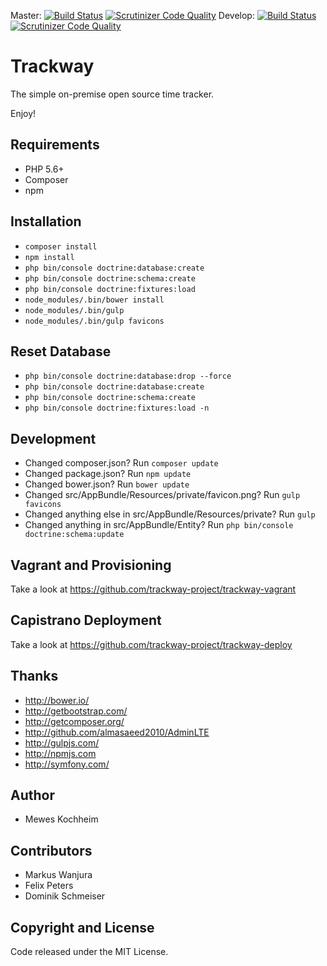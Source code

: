 Master: [![Build Status](https://travis-ci.org/trackway-project/trackway.svg?branch=master)](https://travis-ci.org/trackway-project/trackway) [![Scrutinizer Code Quality](https://scrutinizer-ci.com/g/trackway-project/trackway/badges/quality-score.png?b=master)](https://scrutinizer-ci.com/g/trackway-project/trackway/?branch=master)
Develop: [![Build Status](https://travis-ci.org/trackway-project/trackway.svg?branch=develop)](https://travis-ci.org/trackway-project/trackway) [![Scrutinizer Code Quality](https://scrutinizer-ci.com/g/trackway-project/trackway/badges/quality-score.png?b=develop)](https://scrutinizer-ci.com/g/trackway-project/trackway/?branch=develop)

Trackway
========================
The simple on-premise open source time tracker.

Enjoy!

## Requirements
* PHP 5.6+
* Composer
* npm

## Installation
* `composer install`
* `npm install`
* `php bin/console doctrine:database:create`
* `php bin/console doctrine:schema:create`
* `php bin/console doctrine:fixtures:load`
* `node_modules/.bin/bower install`
* `node_modules/.bin/gulp`
* `node_modules/.bin/gulp favicons`

## Reset Database
* `php bin/console doctrine:database:drop --force`
* `php bin/console doctrine:database:create`
* `php bin/console doctrine:schema:create`
* `php bin/console doctrine:fixtures:load -n`

## Development
* Changed composer.json? Run `composer update`
* Changed package.json? Run `npm update`
* Changed bower.json? Run `bower update`
* Changed src/AppBundle/Resources/private/favicon.png? Run `gulp favicons`
* Changed anything else in src/AppBundle/Resources/private? Run `gulp`
* Changed anything in src/AppBundle/Entity? Run `php bin/console doctrine:schema:update`

## Vagrant and Provisioning
Take a look at https://github.com/trackway-project/trackway-vagrant

## Capistrano Deployment
Take a look at https://github.com/trackway-project/trackway-deploy

## Thanks
* http://bower.io/
* http://getbootstrap.com/
* http://getcomposer.org/
* http://github.com/almasaeed2010/AdminLTE
* http://gulpjs.com/
* http://npmjs.com
* http://symfony.com/

## Author
* Mewes Kochheim

## Contributors
* Markus Wanjura
* Felix Peters
* Dominik Schmeiser

## Copyright and License
Code released under the MIT License.
